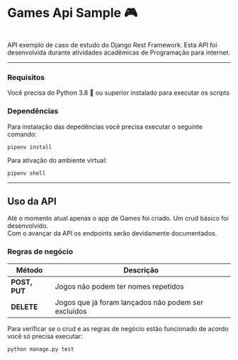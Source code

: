 # Games Api Sample :video_game:
<br>
API exemplo de caso de estudo do Django Rest Framework.
Esta API foi desenvolvida durante atividades acadêmicas de Programação para internet.

----
### Requisitos
Você precisa do Python 3.8 :snake: ou superior instalado para executar os scripts

### Dependências
Para instalação das depedências você precisa executar o seguinte comando:
```
pipenv install
```
Para ativação do ambiente virtual:
```
pipenv shell
```
---

## Uso da API
Até o momento atual apenas o app de Games foi criado. Um crud básico foi desenvolvido.
<br>
Com o avançar da API os endpoints serão devidamente documentados.

### Regras de negócio
Método | Descrição
|---|---|
**POST, PUT**| Jogos não podem ter nomes repetidos
**DELETE**| Jogos que já foram lançados não podem ser excluídos

Para verificar se o crud e as regras de negócio estão funcionado de acordo você só precisa executar:
```
python manage.py test
```
